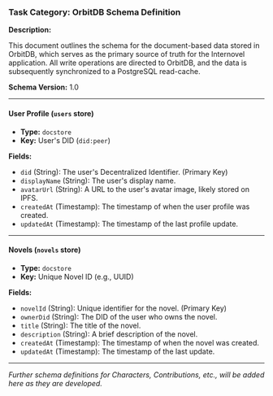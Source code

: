 ### Task Category: OrbitDB Schema Definition

**Description:**

This document outlines the schema for the document-based data stored in OrbitDB, which serves as the primary source of truth for the Internovel application. All write operations are directed to OrbitDB, and the data is subsequently synchronized to a PostgreSQL read-cache.

**Schema Version:** 1.0

---

#### **User Profile (`users` store)**

*   **Type:** `docstore`
*   **Key:** User's DID (`did:peer`)

**Fields:**

*   `did` (String): The user's Decentralized Identifier. (Primary Key)
*   `displayName` (String): The user's display name.
*   `avatarUrl` (String): A URL to the user's avatar image, likely stored on IPFS.
*   `createdAt` (Timestamp): The timestamp of when the user profile was created.
*   `updatedAt` (Timestamp): The timestamp of the last profile update.

---

#### **Novels (`novels` store)**

*   **Type:** `docstore`
*   **Key:** Unique Novel ID (e.g., UUID)

**Fields:**

*   `novelId` (String): Unique identifier for the novel. (Primary Key)
*   `ownerDid` (String): The DID of the user who owns the novel.
*   `title` (String): The title of the novel.
*   `description` (String): A brief description of the novel.
*   `createdAt` (Timestamp): The timestamp of when the novel was created.
*   `updatedAt` (Timestamp): The timestamp of the last update.

---

*Further schema definitions for Characters, Contributions, etc., will be added here as they are developed.*